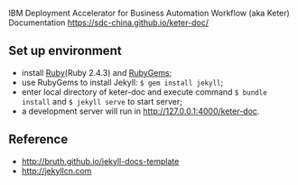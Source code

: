 IBM Deployment Accelerator for Business Automation Workflow (aka Keter) Documentation https://sdc-china.github.io/keter-doc/

## Set up environment
- install [Ruby](https://www.ruby-lang.org/en/downloads/)(Ruby 2.4.3) and [RubyGems](https://rubygems.org/pages/download);
- use RubyGems to install Jekyll: `$ gem install jekyll`;
- enter local directory of keter-doc and execute command `$ bundle install` and `$ jekyll serve` to start server;
- a development server will run in http://127.0.0.1:4000/keter-doc.

## Reference
- http://bruth.github.io/jekyll-docs-template
- http://jekyllcn.com





